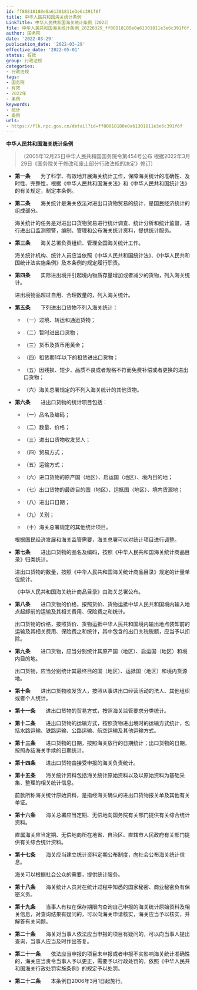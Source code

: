 ```yaml
---
id: ff80818180e0a61301811e3e6c391f6f
title: 中华人民共和国海关统计条例
LinkTitle: 中华人民共和国海关统计条例（2022）
file: 中华人民共和国海关统计条例_20220329_ff80818180e0a61301811e3e6c391f6f.docx
author: 国务院
date: '2022-03-29'
publication_date: '2022-03-29'
effective_date: '2022-05-01'
status: 有效
group: 行政法规
categories:
- 行政法规
tags:
- 国务院
- 有效
- 2022年
- 条例
keywords:
- 统计
- 条例
urls:
- https://flk.npc.gov.cn/detail?id=ff80818180e0a61301811e3e6c391f6f
---
```


**中华人民共和国海关统计条例**

> （2005年12月25日中华人民共和国国务院令第454号公布 根据2022年3月29日《国务院关于修改和废止部分行政法规的决定》修订）

- **第一条**　　为了科学、有效地开展海关统计工作，保障海关统计的准确性、及时性、完整性，根据《中华人民共和国海关法》和《中华人民共和国统计法》的有关规定，制定本条例。

- **第二条**　　海关统计是海关依法对进出口货物贸易的统计，是国民经济统计的组成部分。

  海关统计的任务是对进出口货物贸易进行统计调查、统计分析和统计监督，进行进出口监测预警，编制、管理和公布海关统计资料，提供统计服务。

- **第三条**　　海关总署负责组织、管理全国海关统计工作。

  海关统计机构、统计人员应当依照《中华人民共和国统计法》、《中华人民共和国统计法实施条例》及本条例的规定履行职责。

- **第四条**　　实际进出境并引起境内物质存量增加或者减少的货物，列入海关统计。

  进出境物品超过自用、合理数量的，列入海关统计。

- **第五条**　　下列进出口货物不列入海关统计：

  - （一）过境、转运和通运货物；

  - （二）暂时进出口货物；

  - （三）货币及货币用黄金；

  - （四）租赁期1年以下的租赁进出口货物；

  - （五）因残损、短少、品质不良或者规格不符而免费补偿或者更换的进出口货物；

  - （六）海关总署规定的不列入海关统计的其他货物。

- **第六条**　　进出口货物的统计项目包括：

  - （一）品名及编码；

  - （二）数量、价格；

  - （三）进出口货物收发货人；

  - （四）贸易方式；

  - （五）运输方式；

  - （六）进口货物的原产国（地区）、启运国（地区）、境内目的地；

  - （七）出口货物的最终目的国（地区）、运抵国（地区）、境内货源地；

  - （八）进出口日期；

  - （九）关别；

  - （十）海关总署规定的其他统计项目。

  根据国民经济发展和海关监管需要，海关总署可以对统计项目进行调整。

- **第七条**　　进出口货物的品名及编码，按照《中华人民共和国海关统计商品目录》归类统计。

  进出口货物的数量，按照《中华人民共和国海关统计商品目录》规定的计量单位统计。

  《中华人民共和国海关统计商品目录》由海关总署公布。

- **第八条**　　进口货物的价格，按照货价、货物运抵中华人民共和国境内输入地点起卸前的运输及其相关费用、保险费之和统计。

  出口货物的价格，按照货价、货物运抵中华人民共和国境内输出地点装卸前的运输及其相关费用、保险费之和统计，其中包含的出口关税税额，应当予以扣除。

- **第九条**　　进口货物，应当分别统计其原产国（地区）、启运国（地区）和境内目的地。

  出口货物，应当分别统计其最终目的国（地区）、运抵国（地区）和境内货源地。

- **第十条**　　进出口货物收发货人，按照从事进出口经营活动的法人、其他组织或者个人统计。

- **第十一条**　　进出口货物的贸易方式，按照海关监管要求分类统计。

- **第十二条**　　进出口货物的运输方式，按照货物进出境时的运输方式统计，包括水路运输、铁路运输、公路运输、航空运输及其他运输方式。

- **第十三条**　　进口货物的日期，按照海关放行的日期统计；出口货物的日期，按照办结海关手续的日期统计。

- **第十四条**　　进出口货物由接受申报的海关负责统计。

- **第十五条**　　海关统计资料包括海关统计原始资料以及以原始资料为基础采集、整理的相关统计信息。

  前款所称海关统计原始资料，是指经海关确认的进出口货物报关单及其他有关单证。

- **第十六条**　　海关总署应当定期、无偿地向国务院有关部门提供有关综合统计资料。

  直属海关应当定期、无偿地向所在地省、自治区、直辖市人民政府有关部门提供有关综合统计资料。

- **第十七条**　　海关应当建立统计资料定期公布制度，向社会公布海关统计信息。

  海关可以根据社会公众的需要，提供统计服务。

- **第十八条**　　海关统计人员对在统计过程中知悉的国家秘密、商业秘密负有保密义务。

- **第十九条**　　当事人有权在保存期限内查询自己申报的海关统计原始资料及相关信息，对查询结果有疑问的，可以向海关申请核实，海关应当予以核实，并解答有关问题。

- **第二十条**　　海关对当事人依法应当申报的项目有疑问的，可以向当事人提出查询，当事人应当及时作出答复。

- **第二十一条**　　依法应当申报的项目未申报或者申报不实影响海关统计准确性的，海关应当责令当事人予以更正，需要予以行政处罚的，依照《中华人民共和国海关行政处罚实施条例》的规定予以处罚。

- **第二十二条**　　本条例自2006年3月1日起施行。
